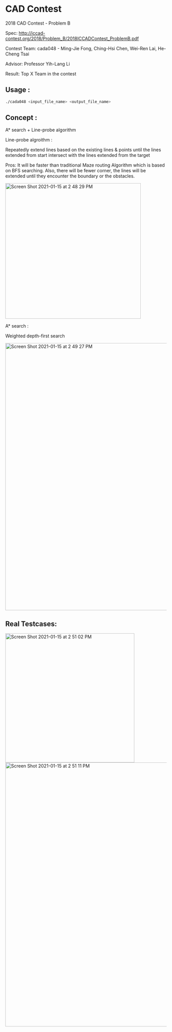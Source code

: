 # CAD Contest

2018 CAD Contest - Problem B

Spec: http://iccad-contest.org/2018/Problem_B/2018ICCADContest_ProblemB.pdf

Contest Team: cada048 - Ming-Jie Fong, Ching-Hsi Chen, Wei-Ren Lai, He-Cheng Tsai

Advisor: Professor Yih-Lang Li

Result: Top X Team in the contest

## Usage :
```bash
./cada048 <input_file_name> <output_file_name>
```

## Concept :

A* search + Line-probe algorithm

Line-probe algroithm :

Repeatedly extend lines based on the existing lines & points until the lines extended from start intersect with the lines extended from the target

  Pros: It will be faster than traditional Maze routing Algorithm which is based on BFS searching. Also, there will be fewer corner, the lines will be extended until they encounter the boundary or the obstacles.
  
<img width="423" alt="Screen Shot 2021-01-15 at 2 48 29 PM" src="https://user-images.githubusercontent.com/12776044/104777197-e5cef080-5740-11eb-8ed1-2d1f10afb8b9.png">

A* search :

Weighted depth-first search

<img width="834" alt="Screen Shot 2021-01-15 at 2 49 27 PM" src="https://user-images.githubusercontent.com/12776044/104777198-e6678700-5740-11eb-9aea-82534532b6a3.png">

## Real Testcases:

<img width="403" alt="Screen Shot 2021-01-15 at 2 51 02 PM" src="https://user-images.githubusercontent.com/12776044/104777378-2c244f80-5741-11eb-826c-4f40a5664abe.png">

<img width="824" alt="Screen Shot 2021-01-15 at 2 51 11 PM" src="https://user-images.githubusercontent.com/12776044/104777383-2cbce600-5741-11eb-800c-ce620de736ce.png">

